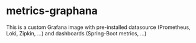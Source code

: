 # metrics-graphana
This is a custom Grafana image with pre-installed datasource (Prometheus, Loki, Zipkin, ...) and dashboards (Spring-Boot metrics, ...)
